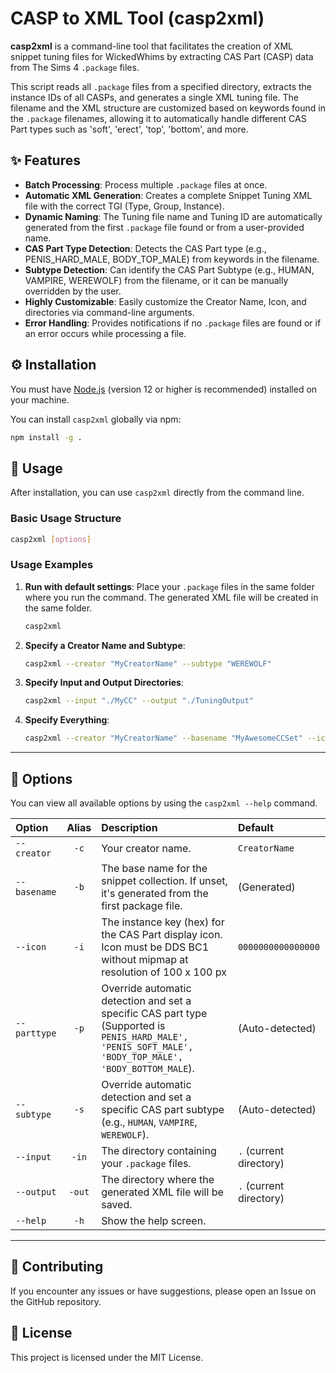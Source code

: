 # CASP to XML Tool (casp2xml)

**casp2xml** is a command-line tool that facilitates the creation of XML snippet tuning files for WickedWhims by extracting CAS Part (CASP) data from The Sims 4 `.package` files.

This script reads all `.package` files from a specified directory, extracts the instance IDs of all CASPs, and generates a single XML tuning file. The filename and the XML structure are customized based on keywords found in the `.package` filenames, allowing it to automatically handle different CAS Part types such as 'soft', 'erect', 'top', 'bottom', and more.

## ✨ Features

  * **Batch Processing**: Process multiple `.package` files at once.
  * **Automatic XML Generation**: Creates a complete Snippet Tuning XML file with the correct TGI (Type, Group, Instance).
  * **Dynamic Naming**: The Tuning file name and Tuning ID are automatically generated from the first `.package` file found or from a user-provided name.
  * **CAS Part Type Detection**: Detects the CAS Part type (e.g., PENIS\_HARD\_MALE, BODY\_TOP\_MALE) from keywords in the filename.
  * **Subtype Detection**: Can identify the CAS Part Subtype (e.g., HUMAN, VAMPIRE, WEREWOLF) from the filename, or it can be manually overridden by the user.
  * **Highly Customizable**: Easily customize the Creator Name, Icon, and directories via command-line arguments.
  * **Error Handling**: Provides notifications if no `.package` files are found or if an error occurs while processing a file.

## ⚙️ Installation

You must have [Node.js](https://nodejs.org/) (version 12 or higher is recommended) installed on your machine.

You can install `casp2xml` globally via npm:

```bash
npm install -g .
```


## 🚀 Usage

After installation, you can use `casp2xml` directly from the command line.

### Basic Usage Structure

```bash
casp2xml [options]
```

### Usage Examples

1.  **Run with default settings**:
    Place your `.package` files in the same folder where you run the command. The generated XML file will be created in the same folder.

    ```bash
    casp2xml
    ```

2.  **Specify a Creator Name and Subtype**:

    ```bash
    casp2xml --creator "MyCreatorName" --subtype "WEREWOLF"
    ```

3.  **Specify Input and Output Directories**:

    ```bash
    casp2xml --input "./MyCC" --output "./TuningOutput"
    ```

4.  **Specify Everything**:

    ```bash
    casp2xml --creator "MyCreatorName" --basename "MyAwesomeCCSet" --icon "1234567890ABCDEF" --input "C:/Users/You/Documents/MyMods" --output "C:/Users/You/Documents/GeneratedTuning"
    ```

-----

## 🔧 Options

You can view all available options by using the `casp2xml --help` command.

| Option | Alias | Description | Default |
| :--- | :---: | :--- | :--- |
| `--creator` | `-c` | Your creator name. | `CreatorName` |
| `--basename` | `-b` | The base name for the snippet collection. If unset, it's generated from the first package file. | (Generated) |
| `--icon` | `-i` | The instance key (hex) for the CAS Part display icon. Icon must be DDS BC1 without mipmap at resolution of 100 x 100 px | `0000000000000000` |
| `--parttype` | `-p` | Override automatic detection and set a specific CAS part type (Supported is `PENIS_HARD_MALE', 'PENIS_SOFT_MALE', 'BODY_TOP_MALE', 'BODY_BOTTOM_MALE`). | (Auto-detected) |
| `--subtype` | `-s` | Override automatic detection and set a specific CAS part subtype (e.g., `HUMAN`, `VAMPIRE`, `WEREWOLF`). | (Auto-detected) |
| `--input` | `-in` | The directory containing your `.package` files. | `.` (current directory) |
| `--output` | `-out` | The directory where the generated XML file will be saved. | `.` (current directory) |
| `--help` | `-h` | Show the help screen. | |

-----

## 🤝 Contributing

If you encounter any issues or have suggestions, please open an Issue on the GitHub repository.

## 📝 License

This project is licensed under the MIT License.
